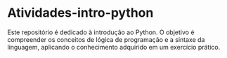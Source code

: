 # Atividades-intro-python
Este repositório é dedicado à introdução ao Python. O objetivo é compreender os conceitos de lógica de programação e a sintaxe da linguagem, aplicando o conhecimento adquirido em um exercício prático.
